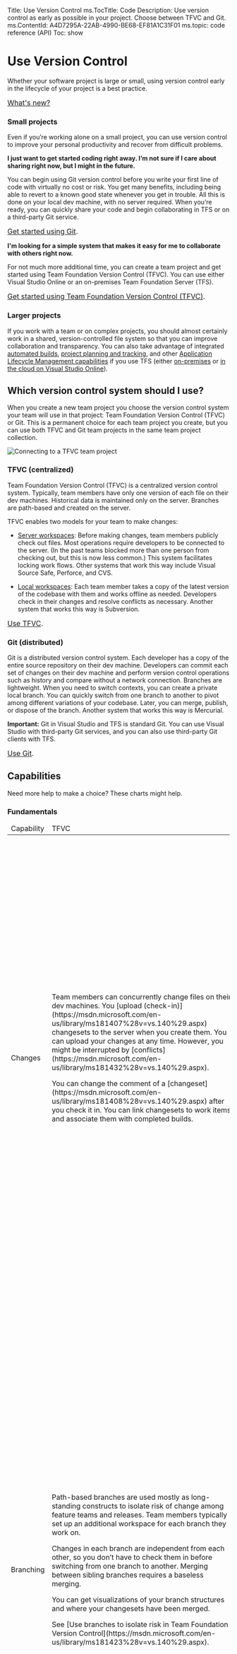 ﻿Title: Use Version Control
ms.TocTitle: Code
Description: Use version control as early as possible in your project. Choose between TFVC and Git.
ms.ContentId: A4D7295A-22AB-4990-BE68-EF81A1C31F01
ms.topic: code reference (API)
Toc: show

# Use Version Control

Whether your software project is large or small, using version control early in the lifecycle of your project is a best practice.

<span style="font-size:16px">[What's new?](whats-new.md)</span>

### Small projects

Even if you’re working alone on a small project, you can use version control to improve your personal productivity and recover from difficult problems.

**I just want to get started coding right away. I’m not sure if I care about sharing right now, but I might in the future.** 

You can begin using Git version control before you write your first line of code with virtually no cost or risk. You get many benefits, including being able to revert to a known good state whenever you get in trouble. All this is done on your local dev machine, with no server required. When you’re ready, you can quickly share your code and begin collaborating in TFS or on a third-party Git service. 

<span style="font-size:16px">[Get started using Git](git/get-started.md).</span>

**I'm looking for a simple system that makes it easy for me to collaborate with others right now.**

For not much more additional time, you can create a team project and get started using Team Foundation Version Control (TFVC). You can use either Visual Studio Online or an on-premises Team Foundation Server (TFS).

<span style="font-size:16px">[Get started using Team Foundation Version Control (TFVC)](http://msdn.microsoft.com/en-us/library/ms181384%28v=vs.140%29).</span>

### Larger projects
  
If you work with a team or on complex projects, you should almost certainly work in a shared, version-controlled file system so that you can improve collaboration and transparency. You can also take advantage of integrated [automated builds](https://int.msdn.microsoft.com/en-us/Library/vs/alm/Build/overview), [project planning and tracking](https://msdn.microsoft.com/en-us/library/dd286619%28v=vs.140%29.aspx), and other [Application Lifecycle Management capabilities](https://msdn.microsoft.com/en-us/library/fda2bad5%28v=vs.140%29.aspx) if you use TFS (either [on-premises](http://int.msdn.microsoft.com/en-us/Library/vs/alm/Admin/overview) or [in the cloud on Visual Studio Online](https://www.visualstudio.com/features/version-control-vs)).
 
<a name="tfvc_or_git_summary"></a>
## Which version control system should I use?
 
When you create a new team project you choose the version control system your team will use in that project: Team Foundation Version Control (TFVC) or Git. This is a permanent choice for each team project you create, but you can use both TFVC and Git team projects in the same team project collection.

![Connecting to a TFVC team project](_img/IC750752.png)

### TFVC (centralized)
 
Team Foundation Version Control (TFVC) is a centralized version control system. Typically, team members have only one version of each file on their dev machines. Historical data is maintained only on the server. Branches are path-based and created on the server.

TFVC enables two models for your team to make changes:

* [Server workspaces](https://msdn.microsoft.com/en-us/library/bb892960%28v=vs.140%29.aspx#server): Before making changes, team members publicly check out files. Most operations require developers to be connected to the server. (In the past teams blocked more than one person from checking out, but this is now less common.) This system facilitates locking work flows. Other systems that work this way include Visual Source Safe, Perforce, and CVS.

* [Local workspaces](https://msdn.microsoft.com/en-us/library/bb892960%28v=vs.140%29.aspx#local): Each team member takes a copy of the latest version of the codebase with them and works offline as needed. Developers check in their changes and resolve conflicts as necessary. Another system that works this way is Subversion.

<span style="font-size:16px;">[Use TFVC](https://msdn.microsoft.com/en-us/library/ms181237%28v=vs.140%29.aspx).</span>

### Git (distributed)

Git is a distributed version control system. Each developer has a copy of the entire source repository on their dev machine. Developers can commit each set of changes on their dev machine and perform version control operations such as history and compare without a network connection. Branches are lightweight. When you need to switch contexts, you can create a private local branch. You can quickly switch from one branch to another to pivot among different variations of your codebase. Later, you can merge, publish, or dispose of the branch. Another system that works this way is Mercurial.

**Important:** Git in Visual Studio and TFS is standard Git. You can use Visual Studio with third-party Git services, and you can also use third-party Git clients with TFS.
 
<span style="font-size:16px">[Use Git](git/overview.md).</span>
 
<a name="tfvc_or_git_details"></a>
## Capabilities

Need more help to make a choice? These charts might help.

### Fundamentals

<table>
<thead>
<tr>
<td>Capability</td>
<td>TFVC</td>
<td>Git</td>
</tr>
</thead>
<tr>
<td>Changes</td>
<td><p>Team members can concurrently change files on their dev machines. You [upload (check-in)](https://msdn.microsoft.com/en-us/library/ms181407%28v=vs.140%29.aspx) changesets to the server when you create them. You can upload your changes at any time. However, you might be interrupted by [conflicts](https://msdn.microsoft.com/en-us/library/ms181432%28v=vs.140%29.aspx).</p>

<p>You can change the comment of a [changeset](https://msdn.microsoft.com/en-us/library/ms181408%28v=vs.140%29.aspx) after you check it in. You can link changesets to work items and associate them with completed builds.</p>
</td>
<td><p>Team members can concurrently change files on their dev machines. You create commits on your dev machine independently of contributing them to the team. When you’re ready you must pull the latest commits before you upload (push) yours to the server. When you pull, you might be interrupted by conflicts.</p>

<p>You can amend the latest local commit. You cannot change older commits. You can link commits to work items and associate them with completed builds.</p>

<p>You can modify and combine local commits from the command prompt.</p></td>
</tr>
<tr>
<td>Branching</td>
<td>
<p>Path-based branches are used mostly as long-standing constructs to isolate risk of change among feature teams and releases. Team members typically set up an additional workspace for each branch they work on.</p>

<p>Changes in each branch are independent from each other, so you don’t have to check them in before switching from one branch to another. Merging between sibling branches requires a baseless merging.
</p>

<p>You can get visualizations of your branch structures and where your changesets have been merged.</p>

<p>See [Use branches to isolate risk in Team Foundation Version Control](https://msdn.microsoft.com/en-us/library/ms181423%28v=vs.140%29.aspx).</p>
</td>
<td><p>Branching is lightweight and path independent. Many developers create a branch for each new feature they are coding, sometimes on a daily basis. You can quickly switch from one branch to another to pivot among different variations of your codebase. You can create branches that exist only on your dev machine and share them if and when you’re ready. </p>

<p>You must commit, branch, stash, or undo changes before switching branches. Merging is simple and independent of the commit that the branch is based on.</p>

<p>You can compare branches to see which commits exist on which branches.</p>

<p>See Use Git branches to switch contexts, suspend work, and isolate risk.</p>
</td>
</tr>
<tr>
<td>Conflict resolution</td>
<td>You might have to [resolve conflicts](https://msdn.microsoft.com/en-us/library/ms181432%28v=vs.140%29.aspx) when you get, check in, merge, or unshelve. You can resolve all types of conflicts in Visual Studio.</td>
<td>You might have to resolve conflicts when you pull or merge. You can resolve content conflicts in Visual Studio. Other types of conflicts can be resolved from the command prompt.</td>
</tr>
<tr>
<td>File storage</td>
<td>You can check in large binary files. You might also want to use [NuGet](http://go.microsoft.com/fwlink/?LinkId=246165) in combination or as an alternative.</td>
<td>You can check in small binary files. Avoid checking in large binary files, especially those that you modify often. If possible, use NuGet as an alternative to checking in binary files.</td>
</tr>
<tr>
<td>History</td>
<td>File history **is not replicated** on the client dev machine and so can be viewed only when you’re connected to the server. You can [view history](https://msdn.microsoft.com/en-us/library/ms245475%28v=vs.140%29.aspx) in Visual Studio and on the web portal. You can annotate files to see who changed a line, and when they changed it.</td>
<td>File history **is replicated** on the client dev machine and can be viewed even when not connected to the server. You can view history in Visual Studio and on the web portal. You can annotate files to see who changed a line, and when they changed it.
</td>
</tr>
<tr>
<td>Tag your files</td>
<td>You can [apply labels](https://msdn.microsoft.com/en-us/library/ms181439%28v=vs.140%29.aspx) to a version of one or more files from either Visual Studio or the command prompt. Each file can have label applied to a different version.</td> 
<td>You can apply tags from the command prompt to individual commits. View tags in the Visual Studio history window.
</td>
</tr>
<tr>
<td>Roll back changes</td>
<td>You can [roll back one or more changesets](https://msdn.microsoft.com/en-us/library/ms194956%28v=vs.140%29.aspx)</td>
<td>You can revert a commit.
</td>
</tr>
<tr>
<td>Scale</td>
<td>You can work on small or very large scale projects using [local workspaces](https://msdn.microsoft.com/en-us/library/bb892960%28v=vs.140%29.aspx#local). Supports massive scale (millions of files per branch and large binary files) projects using [server workspaces](https://msdn.microsoft.com/en-us/library/bb892960%28v=vs.140%29.aspx#server).</td>
<td>You can quickly begin small projects. You can scale up to very large projects, but you have to plan ahead to modularize your codebase. You can create multiple repositories in a team project.
</td>
</tr>
</table>


### Server 

<table>
<thead>
<tr>
<td>Capability</td>
<td>TFVC</td>
<td>Git</td>
</tr>
</thead>
<tr>
<td>Server</td>
<td>TFS</td>
<td>TFS and third-party services</td>
</tr>
<tr>
<td>Alerts</td>
<td>Team members can [receive email alerts when check-ins occur](https://msdn.microsoft.com/en-us/library/ms181407%28v=vs.140%29.aspx#alerts).
</td>
<td>Team members can receive email alerts when commits are pushed to the server. 
</td>
</tr>
<tr>
<td>Auditability</td>
<td>Because your team checks in all their work into a centralized system, you can identify which user checked in a [changeset](https://msdn.microsoft.com/en-us/library/ms181408%28v=vs.140%29.aspx) and use [compare](https://msdn.microsoft.com/en-us/library/bb385990%28v=vs.140%29.aspx) to see what they changed. Looking at a file, you can [annotate](https://msdn.microsoft.com/en-us/library/bb385979%28v=vs.140%29.aspx) it to identify who changed a block of code, and when they did it.</td>
<td>You can identify which user pushed a commit to TFS. (Anyone can claim any identity as the author or committer.) You can identify when changes were made what was changed using history, compare, and annotate.</td>
</tr>
<tr>
<td>Builds (automated by TFBuild)</td>
<td>You can use all [TFBuild](/Library/vs/alm/build/overview.md) capabilities to build any combination of content you want within the team project collection.</td>
<td>You can use most TFBuild capabilities to build one team project at a time, and one or more repositories at a time. Gated check-in builds aren’t available yet. Symbols can be published, but they are not indexed yet.
</td>
</tr>
<tr>
<td>Code reviews</td>
<td>Yes; see [Day in the life of an ALM Developer: Suspend work, fix a bug, and conduct a code review](https://msdn.microsoft.com/en-us/library/hh474795%28v=vs.140%29.aspx). For more lightweight discussions, you can also comment on and send email about a changeset from the web portal.
</td>
<td>Yes; see [Conduct a pull request](git/pull-requests.md). For more lightweight discussions, you can also comment on and send email about a commit from the web portal.
</td>
</tr>
<tr><td>Files</td>
<td><p>Each team project contains all files under a single root path (for example: **$/FabrikamTFVC**). You can [apply permissions](https://msdn.microsoft.com/en-us/library/ms252587%28v=vs.140%29.aspx) at the file level. You can [lock files](https://msdn.microsoft.com/en-us/library/ms181418%28v=vs.140%29.aspx).</p>

<p>You can browse your files on the web portal and using [Source Control Explorer](https://msdn.microsoft.com/en-us/library/ms181370%28v=vs.140%29.aspx) in Visual Studio.</p>

<p>Your team project exists on only one server.</p>
</td>
<td>
<p>Each team project can contain one or more Git repositories and each Git repository can contain one or more branches. The most granular permissions you can apply are to a repository or a branch. Files cannot be locked.</p>
<p>You can browse your files on the web portal.</p>
<p>You can push commits to multiple remote repositories (for example to both your team project repository and to your web site hosted on Windows Azure.</p>
</td>
</tr>
<tr>
<td>Quality gates</td>
<td>You can use CI builds, gated check-in builds and check-in policies.</td>
<td>You can use CI builds. Gated check-in builds aren’t available yet.
</td>
</tr>
</table>



 
### Client

<table>
<thead>
<tr>
<td>Capability</td>
<td>TFVC</td>
<td>Git</td>
</tr>
</thead>
<tr>
<td>Client software</td>
<td> Visual Studio, Eclipse (with [Team Explorer Everywhere](https://msdn.microsoft.com/en-us/library/gg413285%28v=vs.140%29.aspx))</td>
<td>Visual Studio, Eclipse, and other third-party tools</td>
</tr>
<tr>
<td>Files</td>
<td>You can browse your files using [Source Control Explorer](https://msdn.microsoft.com/en-us/library/ms181370%28v=vs.140%29.aspx) in Visual Studio, or using Windows File Explorer or the [command prompt](https://msdn.microsoft.com/en-us/library/cc31bk2e.aspx).</td>
<td>You can browse your files using Windows File Explorer or the command prompt. You cannot yet browse files in Visual Studio.
</td>
</tr>
<tr>
<td>Manage work on your dev machine</td>
<td>[Pending changes](https://msdn.microsoft.com/en-us/library/ms245462%28v=vs.140%29.aspx#pending_changes) and [my work](https://msdn.microsoft.com/en-us/library/ms245462%28v=vs.140%29.aspx#my_work) pages.</td>
<td>Changes, commits, and branches pages.</td>
</tr>
<tr>
<td>Suspend your work</td>
<td>You can [suspend from my work page or shelve your changes](https://msdn.microsoft.com/en-us/library/ms181403%28v=vs.140%29.aspx).</td>
<td>You can create a branch from (from Visual Studio or the command prompt) or stash (from the command prompt)</td>
</tr>
<tr>
<td>User interface</td>
<td>
<ul>
 <li>**Visual Studio:** Offers all commonly used features and many advanced features.</li>
 <li>**TFS web portal:** Can browse, comment, annotate, and see history of the codebase.</li>
 <li>**TF Command prompt:** Installed with Visual Studio. Used for advanced, administrative, and other less common tasks.</li> 
</ul>
</td>
<td>
<ul>
 <li>**Visual Studio:** Offers many commonly used features. Features for some common tasks are not yet available.</li>
 <li>**TFS web portal:** Can browse, comment, annotate, and see history of the codebase.</li>
 <li>**Third-party command prompt:** You can install it from Visual Studio. Used for some common and many less common tasks.</li>
</ul>
</td>
</tr>
<tr>
<td>Visual Studio compatibility</td>
<td>You can use all supported [previous versions of Visual Studio](http://msdn.microsoft.com/en-us/library/dd997788).</td>
<td><p>Git is built into with Visual Studio 2015 and Visual Studio 2013.</p>
<p>You can also use Visual Studio 2012 Update 4 (you must also install [Visual Studio Tools for Git](http://go.microsoft.com/fwlink/?LinkID=275845)).</p></td>
</tr>
<tr>
<td>Web portal</td>
<td>You can browse your codebase (including branches), view history, annotate and comment on changesets and shelvesets, and perform other tasks such as ad hoc downloading of selected parts of your codebase as a .zip file.</td>
<td>You can browse your codebase, view history, compare branches, annotate and comment on commits, and perform other tasks such as ad hoc downloading of selected parts of your codebase as a .zip file.</td>
</tr>
</table>


### Integration and migration

<table>
<thead>
<tr>
<td>Capability</td>
<td>TFVC</td>
<td>Git</td>
</tr>
</thead>
<tr>
<td>CodePlex support</td>
<td>[CodePlex](http://www.codeplex.com/) is supported.</td>
<td>[CodePlex](http://www.codeplex.com/) is supported.</td>
</tr>
<tr>
<td>Migration path</td>
<td>[Git-TF](https://gittf.codeplex.com/)</td>
<td>[Git-TF](https://gittf.codeplex.com/)</td>
</tr>
</table>
